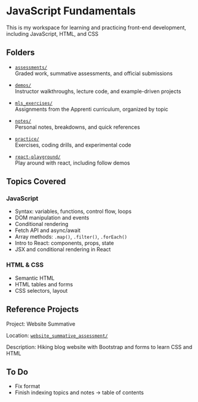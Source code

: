 # JavaScript Fundamentals

This is my workspace for learning and practicing front-end development, including JavaScript, HTML, and CSS

## Folders
- [`assessments/`](./assessments)  
  Graded work, summative assessments, and official submissions

- [`demos/`](./demos)  
  Instructor walkthroughs, lecture code, and example-driven projects

- [`mls_exercises/`](./mls_exercises)  
  Assignments from the Apprenti curriculum, organized by topic

- [`notes/`](./notes)  
  Personal notes, breakdowns, and quick references

- [`practice/`](./practice)  
  Exercises, coding drills, and experimental code

- [`react-playground/`](./react-playground)  
  Play around with react, including follow demos

## Topics Covered

### JavaScript
- Syntax: variables, functions, control flow, loops
- DOM manipulation and events
- Conditional rendering
- Fetch API and async/await
- Array methods: `.map()`, `.filter()`, `.forEach()`
- Intro to React: components, props, state
- JSX and conditional rendering in React

### HTML & CSS
- Semantic HTML
- HTML tables and forms
- CSS selectors, layout

## Reference Projects

Project:
Website Summative 

Location:                         [`website_summative_assessment/`](./assessments/website_summative_assessment)    

Description:
Hiking blog website with Bootstrap and forms to learn CSS and HTML

## To Do
- Fix format
- Finish indexing topics and notes -> table of contents